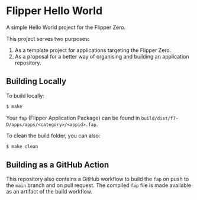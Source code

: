 # Flipper Hello World

A simple Hello World project for the Flipper Zero.

This project serves two purposes:

1. As a template project for applications targeting the Flipper Zero.
2. As a proposal for a better way of organising and building an application repository.

## Building Locally

To build locally:

```sh
$ make
```

Your `fap` (Flipper Application Package) can be found in `build/dist/f7-D/apps/apps/<category>/<appid>.fap`.

To clean the build folder, you can also:

```sh
$ make clean
```

## Building as a GitHub Action

This repository also contains a GitHub workflow to build the `fap` on push to the `main` branch and on pull request. The compiled `fap` file is made available as an artifact of the build workflow.


